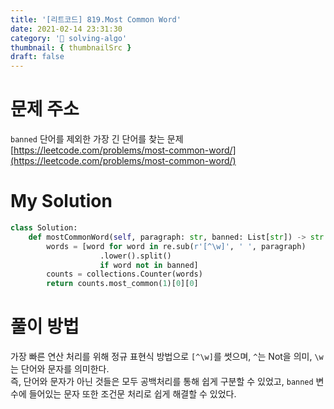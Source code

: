 ```yaml
---
title: '[리트코드] 819.Most Common Word'
date: 2021-02-14 23:31:30
category: '💯 solving-algo'
thumbnail: { thumbnailSrc }
draft: false
---
```


# 문제 주소

`banned` 단어를 제외한 가장 긴 단어를 찾는 문제  
[https://leetcode.com/problems/most-common-word/](https://leetcode.com/problems/most-common-word/)

# My Solution

```python
class Solution:
    def mostCommonWord(self, paragraph: str, banned: List[str]) -> str:
        words = [word for word in re.sub(r'[^\w]', ' ', paragraph)
                    .lower().split()
                    if word not in banned]
        counts = collections.Counter(words)
        return counts.most_common(1)[0][0]
```

# 풀이 방법

가장 빠른 연산 처리를 위해 정규 표현식 방법으로 `[^\w]`를 썻으며, `^`는 Not을 의미, `\w`는 단어와 문자를 의미한다.  
즉, 단어와 문자가 아닌 것들은 모두 공백처리를 통해 쉽게 구분할 수 있었고, `banned` 변수에 들어있는 문자 또한 조건문 처리로 쉽게 해결할 수 있었다.
